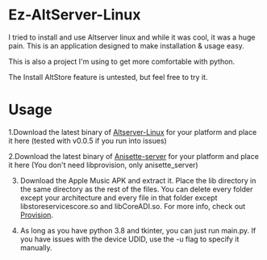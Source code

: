 # Ez-AltServer-Linux
I tried to install and use Altserver linux and while it was cool, it was a huge pain. This is an application designed to make installation & usage easy.

This is also a project I'm using to get more comfortable with python.

The Install AltStore feature is untested, but feel free to try it.
# Usage
1.Download the latest binary of [Altserver-Linux](https://github.com/NyaMisty/AltServer-Linux/releases) for your platform and place it here (tested with v0.0.5 if you run into issues)

2.Download the latest binary of [Anisette-server](https://github.com/Dadoum/Provision/releases) for your platform and place it here (You don't need libprovision, only anisette_server)

3. Download the Apple Music APK and extract it. Place the lib directory in the same directory as the rest of the files. You can delete every folder except your architecture and every file in that folder except libstoreservicescore.so and libCoreADI.so. For more info, check out [Provision](https://github.com/Dadoum/Provision).

4. As long as you have python 3.8 and tkinter, you can just run main.py. If you have issues with the device UDID, use the -u flag to specify it manually.
